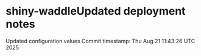 # shiny-waddleUpdated deployment notes
Updated configuration values
Commit timestamp: Thu Aug 21 11:43:26 UTC 2025
